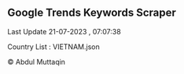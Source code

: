 

## Google Trends Keywords Scraper 
 
Last Update 21-07-2023 , 07:07:38

Country List :
VIETNAM.json



© Abdul Muttaqin 
